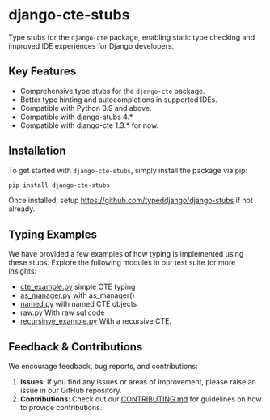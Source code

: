 # django-cte-stubs

Type stubs for the `django-cte` package,
enabling static type checking and improved IDE experiences for Django developers.

## Key Features

- Comprehensive type stubs for the `django-cte` package.
- Better type hinting and autocompletions in supported IDEs.
- Compatible with Python 3.9 and above.
- Compatible with django-stubs 4.*
- Compatible with django-cte 1.3.* for now.

## Installation

To get started with `django-cte-stubs`, simply install the package via pip:

```bash
pip install django-cte-stubs
```

Once installed, setup https://github.com/typeddjango/django-stubs if not already.


## Typing Examples

We have provided a few examples of how typing is implemented using these stubs. Explore the following modules in our test suite for more insights:

- [cte_example.py](./tests/project/tests/cte_example.py) simple CTE typing
- [as_manager.py](./tests/project/tests/as_manager.py) with as_manager()
- [named.py](./tests/project/tests/named.py)  with named CTE objects
- [raw.py](./tests/project/tests/raw.py) With raw sql code
- [recursinve_example.py](./tests/project/tests/recursive_example.py) With a recursive CTE.

## Feedback & Contributions

We encourage feedback, bug reports, and contributions:

1. **Issues**: If you find any issues or areas of improvement, please raise an issue in our GitHub repository.
2. **Contributions**: Check out our [CONTRIBUTING.md](./CONTRIBUTING.md) for guidelines on how to provide contributions.
